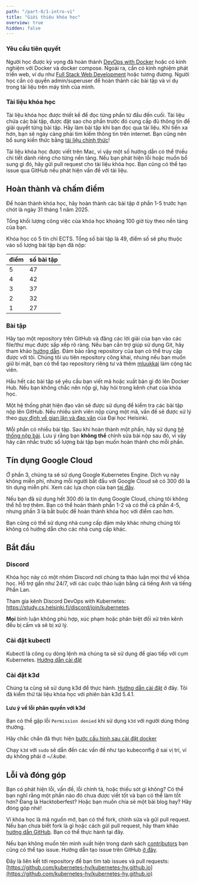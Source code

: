 ```yaml
---
path: "/part-0/1-intro-vi"
title: "Giới thiệu khóa học"
overview: true
hidden: false
---
```


### Yêu cầu tiên quyết

Người học được kỳ vọng đã hoàn thành [DevOps with Docker](https://devopswithdocker.com) hoặc có kinh nghiệm với Docker và docker compose. Ngoài ra, cần có kinh nghiệm phát triển web, ví dụ như [Full Stack Web Development](https://fullstackopen.com/en/) hoặc tương đương. Người học cần có quyền admin/superuser để hoàn thành các bài tập và ví dụ trong tài liệu trên máy tính của mình.

### Tài liệu khóa học

Tài liệu khóa học được thiết kế để đọc từng phần từ đầu đến cuối. Tài liệu chứa các bài tập, được đặt sao cho phần trước đó cung cấp đủ thông tin để giải quyết từng bài tập. Hãy làm bài tập khi bạn đọc qua tài liệu. Khi tiến xa hơn, bạn sẽ ngày càng phải tìm kiếm thông tin trên internet. Bạn cũng nên bổ sung kiến thức bằng [tài liệu chính thức](https://kubernetes.io/docs/home/)!

Tài liệu khóa học được viết trên Mac, vì vậy một số hướng dẫn có thể thiếu chi tiết dành riêng cho từng nền tảng. Nếu bạn phát hiện lỗi hoặc muốn bổ sung gì đó, hãy gửi pull request cho tài liệu khóa học. Bạn cũng có thể tạo issue qua GitHub nếu phát hiện vấn đề với tài liệu.

## Hoàn thành và chấm điểm

Để hoàn thành khóa học, hãy hoàn thành các bài tập ở phần 1-5 trước hạn chót là ngày 31 tháng 1 năm 2025.

Tổng khối lượng công việc của khóa học khoảng 100 giờ tùy theo nền tảng của bạn.

Khóa học có 5 tín chỉ ECTS. Tổng số bài tập là 49, điểm số sẽ phụ thuộc vào số lượng bài tập bạn đã nộp:

| điểm | số bài tập |
| ---- | ---------- |
| 5    | 47         |
| 4    | 42         |
| 3    | 37         |
| 2    | 32         |
| 1    | 27         |

### Bài tập

Hãy tạo một repository trên GitHub và đăng các lời giải của bạn vào các file/thư mục được sắp xếp rõ ràng. Nếu bạn cần trợ giúp sử dụng Git, hãy tham khảo [hướng dẫn](https://guides.github.com/activities/hello-world/). Đảm bảo rằng repository của bạn có thể truy cập được với tôi. Chúng tôi ưu tiên repository công khai, nhưng nếu bạn muốn giữ bí mật, bạn có thể tạo repository riêng tư và thêm [mluukkai](https://github.com/mluukkai) làm cộng tác viên.

Hầu hết các bài tập sẽ yêu cầu bạn viết mã hoặc xuất bản gì đó lên Docker Hub. Nếu bạn không chắc nên nộp gì, hãy hỏi trong kênh chat của khóa học.

Một hệ thống phát hiện đạo văn sẽ được sử dụng để kiểm tra các bài tập nộp lên GitHub. Nếu nhiều sinh viên nộp cùng một mã, vấn đề sẽ được xử lý theo [quy định về gian lận và đạo văn](https://studies.helsinki.fi/instructions/article/what-cheating-and-plagiarism) của Đại học Helsinki.

Mỗi phần có nhiều bài tập. Sau khi hoàn thành một phần, hãy sử dụng [hệ thống nộp bài](https://studies.cs.helsinki.fi/stats/courses/kubernetes2024). Lưu ý rằng bạn **không thể** chỉnh sửa bài nộp sau đó, vì vậy hãy cân nhắc trước số lượng bài tập bạn muốn hoàn thành cho mỗi phần.

## Tín dụng Google Cloud

Ở phần 3, chúng ta sẽ sử dụng Google Kubernetes Engine. Dịch vụ này không miễn phí, nhưng mỗi người bắt đầu với Google Cloud sẽ có 300 đô la tín dụng miễn phí. Xem các lựa chọn của bạn [tại đây](https://cloud.google.com/free).

Nếu bạn đã sử dụng hết 300 đô la tín dụng Google Cloud, chúng tôi không thể hỗ trợ thêm. Bạn có thể hoàn thành phần 1-2 và có thể cả phần 4-5, nhưng phần 3 là bắt buộc để hoàn thành khóa học với điểm cao hơn.

Bạn cũng có thể sử dụng nhà cung cấp đám mây khác nhưng chúng tôi không có hướng dẫn cho các nhà cung cấp khác.

## Bắt đầu

### Discord

Khóa học này có một nhóm Discord nơi chúng ta thảo luận mọi thứ về khóa học. Hỗ trợ gần như 24/7, với các cuộc thảo luận bằng cả tiếng Anh và tiếng Phần Lan.

Tham gia kênh Discord DevOps with Kubernetes: <https://study.cs.helsinki.fi/discord/join/kubernetes>.

**Mọi** bình luận không phù hợp, xúc phạm hoặc phân biệt đối xử trên kênh đều bị cấm và sẽ bị xử lý.

### Cài đặt kubectl

Kubectl là công cụ dòng lệnh mà chúng ta sẽ sử dụng để giao tiếp với cụm Kubernetes. [Hướng dẫn cài đặt](https://kubernetes.io/docs/tasks/tools/install-kubectl/)

### Cài đặt k3d

Chúng ta cũng sẽ sử dụng k3d để thực hành. [Hướng dẫn cài đặt](https://github.com/rancher/k3d#get) ở đây. Tôi đã kiểm thử tài liệu khóa học với phiên bản k3d 5.4.1.

#### Lưu ý về lỗi phân quyền với k3d

Bạn có thể gặp lỗi `Permission denied` khi sử dụng `k3d` với người dùng thông thường.

Hãy chắc chắn đã thực hiện [bước cấu hình sau cài đặt docker](https://docs.docker.com/engine/install/linux-postinstall/#manage-docker-as-a-non-root-user)

Chạy `k3d` với `sudo` sẽ dẫn đến các vấn đề như tạo kubeconfig ở sai vị trí, ví dụ không phải ở _~/.kube_.

## Lỗi và đóng góp

Bạn có phát hiện lỗi, vấn đề, lỗi chính tả, hoặc thiếu sót gì không? Có thể bạn nghĩ rằng một phần nào đó chưa được viết tốt và bạn có thể làm tốt hơn? Đang là Hacktoberfest? Hoặc bạn muốn chia sẻ một bài blog hay? Hãy đóng góp nhé!

Vì khóa học là mã nguồn mở, bạn có thể fork, chỉnh sửa và gửi pull request. Nếu bạn chưa biết fork là gì hoặc cách gửi pull request, hãy tham khảo [hướng dẫn GitHub](https://guides.github.com/activities/hello-world/). Bạn có thể thực hành tại đây.

Nếu bạn không muốn tên mình xuất hiện trong danh sách [contributors](https://github.com/kubernetes-hy/kubernetes-hy.github.io/graphs/contributors) bạn cũng có thể tạo issue. Hướng dẫn tạo issue trên GitHub [ở đây](https://help.github.com/en/articles/creating-an-issue).

Đây là liên kết tới repository để bạn tìm tab issues và pull requests: [https://github.com/kubernetes-hy/kubernetes-hy.github.io](https://github.com/kubernetes-hy/kubernetes-hy.github.io)
